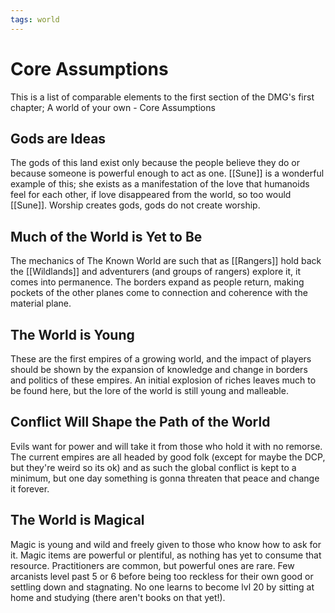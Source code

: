 ```yaml
---
tags: world
---
```

# Core Assumptions

This is a list of comparable elements to the first section of the DMG's first chapter; A world of your own - Core Assumptions

## Gods are Ideas

The gods of this land exist only because the people believe they do or because someone is powerful enough to act as one. [[Sune]] is a wonderful example of this; she exists as a manifestation of the love that humanoids feel for each other, if love disappeared from the world, so too would [[Sune]]. Worship creates gods, gods do not create worship.

## Much of the World is Yet to Be

The mechanics of The Known World are such that as [[Rangers]] hold back the [[Wildlands]] and adventurers (and groups of rangers) explore it, it comes into permanence. The borders expand as people return, making pockets of the other planes come to connection and coherence with the material plane.

## The World is Young

These are the first empires of a growing world, and the impact of players should be shown by the expansion of knowledge and change in borders and politics of these empires. An initial explosion of riches leaves much to be found here, but the lore of the world is still young and malleable.

## Conflict Will Shape the Path of the World

Evils want for power and will take it from those who hold it with no remorse. The current empires are all headed by good folk (except for maybe the DCP, but they're weird so its ok) and as such the global conflict is kept to a minimum, but one day something is gonna threaten that peace and change it forever.

## The World is Magical

Magic is young and wild and freely given to those who know how to ask for it. Magic items are powerful or plentiful, as nothing has yet to consume that resource. Practitioners are common, but powerful ones are rare. Few arcanists level past 5 or 6 before being too reckless for their own good or settling down and stagnating. No one learns to become lvl 20 by sitting at home and studying (there aren't books on that yet!).


